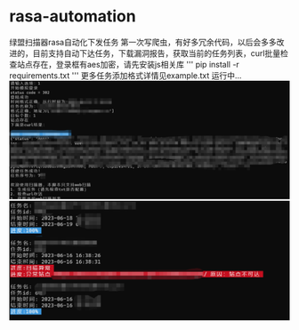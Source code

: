 # rasa-automation
绿盟扫描器rasa自动化下发任务
第一次写爬虫，有好多冗余代码，以后会多多改进的，目前支持自动下达任务，下载漏洞报告，获取当前的任务列表，curl批量检查站点存在，登录框有aes加密，请先安装js相关库
'''
pip install -r requirements.txt
'''
更多任务添加格式详情见example.txt
运行中...
![image](https://github.com/Glunko/rasa-automation/blob/main/running.png)
![image](https://github.com/Glunko/rasa-automation/blob/main/running_getlist.png)
